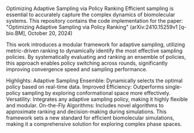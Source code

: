 Optimizing Adaptive Sampling via Policy Ranking
Efficient sampling is essential to accurately capture the complex dynamics of biomolecular systems. This repository contains the code implementation for the paper:
"Optimizing Adaptive Sampling via Policy Ranking"
(arXiv:2410.15259v1 [q-bio.BM], October 20, 2024)

This work introduces a modular framework for adaptive sampling, utilizing metric-driven ranking to dynamically identify the most effective sampling policies. By systematically evaluating and ranking an ensemble of policies, this approach enables policy switching across rounds, significantly improving convergence speed and sampling performance.

Highlights:
Adaptive Sampling Ensemble: Dynamically selects the optimal policy based on real-time data.
Improved Efficiency: Outperforms single-policy sampling by exploring conformational space more effectively.
Versatility: Integrates any adaptive sampling policy, making it highly flexible and modular.
On-the-Fly Algorithms: Includes novel algorithms to approximate ranking and decision-making during simulations.
This framework sets a new standard for efficient biomolecular simulations, making it a comprehensive solution for exploring complex phase spaces.
